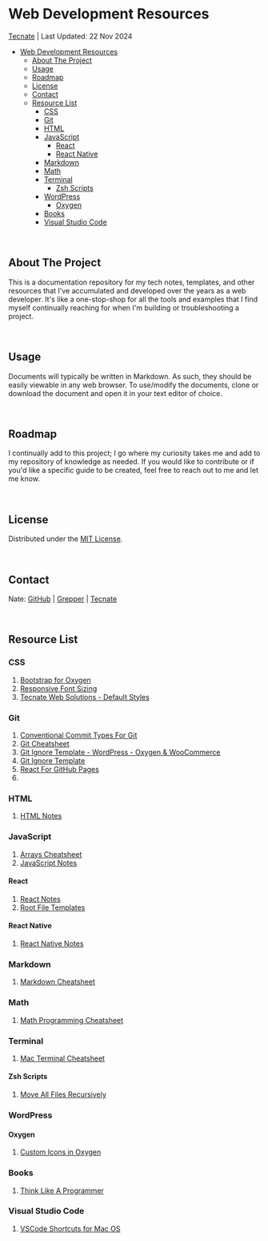 # Web Development Resources

<a href="https://tecnate.dev" target="_blank" rel="author">Tecnate</a> | Last Updated: 22 Nov 2024

-   [Web Development Resources](#web-development-resources)
    -   [About The Project](#about-the-project)
    -   [Usage](#usage)
    -   [Roadmap](#roadmap)
    -   [License](#license)
    -   [Contact](#contact)
    -   [Resource List](#resource-list)
        -   [CSS](#css)
        -   [Git](#git)
        -   [HTML](#html)
        -   [JavaScript](#javascript)
            -   [React](#react)
            -   [React Native](#react-native)
        -   [Markdown](#markdown)
        -   [Math](#math)
        -   [Terminal](#terminal)
            -   [Zsh Scripts](#zsh-scripts)
        -   [WordPress](#wordpress)
            -   [Oxygen](#oxygen)
        -   [Books](#books)
        -   [Visual Studio Code](#visual-studio-code)

<br>

## About The Project

This is a documentation repository for my tech notes, templates, and other resources that I've accumulated and developed over the years as a web developer. It's like a one-stop-shop for all the tools and examples that I find myself continually reaching for when I'm building or troubleshooting a project.

<br>

## Usage

Documents will typically be written in Markdown. As such, they should be easily viewable in any web browser. To use/modify the documents, clone or download the document and open it in your text editor of choice.

<br>

## Roadmap

I continually add to this project; I go where my curiosity takes me and add to my repository of knowledge as needed. If you would like to contribute or if you'd like a specific guide to be created, feel free to reach out to me and let me know.

<br>

## License

Distributed under the [MIT License](https://choosealicense.com/licenses/mit/).

<br>

## Contact

Nate: [GitHub](https://github.com/nvsmith) | [Grepper](https://www.grepper.com/profile/intra) | [Tecnate](https://tecnate.dev)

<br>

## Resource List

### CSS

1. [Bootstrap for Oxygen](CSS/bootstrap-oxygen.css)
2. [Responsive Font Sizing](CSS/responsive-font-sizing.css)
3. [Tecnate Web Solutions - Default Styles](CSS/tecnate-default-style.css)

### Git

1. [Conventional Commit Types For Git](Git/conventional-commit-types.md)
2. [Git Cheatsheet](Git/git-cheatsheet.md)
3. [Git Ignore Template - WordPress - Oxygen & WooCommerce](Git/gitignore-template_wordpress-oxygen-woo.txt)
4. [Git Ignore Template](Git/gitignore-template.txt)
5. [React For GitHub Pages](Git/react-for-github-pages.md)
6.

### HTML

1. [HTML Notes](HTML/html-notes.md)

### JavaScript

1. [Arrays Cheatsheet](JavaScript/arrays-cheatsheet.md)
2. [JavaScript Notes](JavaScript/javascript-notes.md)

#### React

1. [React Notes](JavaScript/React/react-notes.md)
2. [Root File Templates](https://github.com/nvsmith/webdev-resources/tree/main/JavaScript/React/root-file-templates)

#### React Native

1. [React Native Notes](JavaScript/ReactNative/react-native-notes.md)

### Markdown

1. [Markdown Cheatsheet](Markdown/markdown-cheatsheet.md)

### Math

1. [Math Programming Cheatsheet](Math/math-programming-cheatsheet.md)

### Terminal

1. [Mac Terminal Cheatsheet](Terminal/mac-terminal-cheatsheet.md)

#### Zsh Scripts

1. [Move All Files Recursively](Terminal/zsh-scripts/file-management/move_all_files_recursively.md)

### WordPress

#### Oxygen

1. [Custom Icons in Oxygen](WordPress/Oxygen/custom-icons.md)

### Books

1. [Think Like A Programmer](./think-like-a-programmer.md)

### Visual Studio Code

1. [VSCode Shortcuts for Mac OS](vscode-shortcuts.md)
